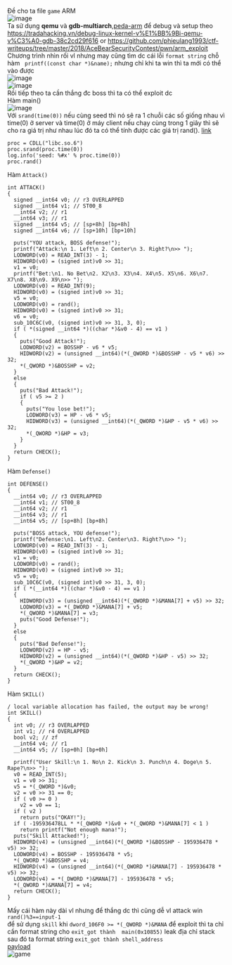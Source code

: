 
Đề cho ta file `game` ARM</br>
![image](https://user-images.githubusercontent.com/23306492/40349150-e20996ac-5dcf-11e8-8cd8-4fe8c7421f02.png)</br>
Ta sử dụng **qemu** và **gdb-multiarch**,[peda-arm](https://github.com/alset0326/peda-arm) để debug và setup theo https://tradahacking.vn/debug-linux-kernel-v%E1%BB%9Bi-qemu-v%C3%A0-gdb-38c2cd29f616 or https://github.com/phieulang1993/ctf-writeups/tree/master/2018/AceBearSecurityContest/pwn/arm_exploit</br>
Chương trình nhìn rối vl nhưng may cũng tìm dc cái lỗi `format string` chỗ hàm ` printf((const char *)&name);` nhưng chỉ khi ta win thì ta mới có thể vào được</br>
![image](https://user-images.githubusercontent.com/23306492/40349372-a6410cbc-5dd0-11e8-8d1f-728aeda3e2c2.png)</br>
![image](https://user-images.githubusercontent.com/23306492/40349568-2fe34f70-5dd1-11e8-9f80-937d426081be.png)</br>
Rồi tiếp theo ta cần thắng đc boss thì ta có thể exploit dc</br>
Hàm main()</br>
![image](https://user-images.githubusercontent.com/23306492/40349731-ad7616de-5dd1-11e8-8f85-01d1263388de.png)</br>
Với `srand(time(0))` nếu cùng seed thì nó sẽ ra 1 chuỗi các số giống nhau vì time(0) ở server và time(0) ở máy client nếu chạy cùng trong 1 giây thì sẽ cho ra giá trị như nhau lúc đó ta có thể tính được các giá trị rand(). [link](https://github.com/phieulang1993/ctf-writeups/blob/master/2018/N1CTF/pwn/beeper/beeper.py)</br>
```
proc = CDLL("libc.so.6")
proc.srand(proc.time(0))
log.info('seed: %#x' % proc.time(0))
proc.rand()
```
Hàm `Attack()`</br>
```
int ATTACK()
{
  signed __int64 v0; // r3 OVERLAPPED
  signed __int64 v1; // ST00_8
  __int64 v2; // r1
  __int64 v3; // r1
  signed __int64 v5; // [sp+8h] [bp+8h]
  signed __int64 v6; // [sp+10h] [bp+10h]

  puts("YOU attack, BOSS defense!");
  printf("Attack:\n 1. Left\n 2. Center\n 3. Right?\n>> ");
  LODWORD(v0) = READ_INT(3) - 1;
  HIDWORD(v0) = (signed int)v0 >> 31;
  v1 = v0;
  printf("Bet:\n1. No Bet\n2. X2\n3. X3\n4. X4\n5. X5\n6. X6\n7. X7\n8. X8\n9. X9\n>> ");
  LODWORD(v0) = READ_INT(9);
  HIDWORD(v0) = (signed int)v0 >> 31;
  v5 = v0;
  LODWORD(v0) = rand();
  HIDWORD(v0) = (signed int)v0 >> 31;
  v6 = v0;
  sub_10C6C(v0, (signed int)v0 >> 31, 3, 0);
  if ( *(signed __int64 *)((char *)&v0 - 4) == v1 )
  {
    puts("Good Attack!");
    LODWORD(v2) = BOSSHP - v6 * v5;
    HIDWORD(v2) = (unsigned __int64)(*(_QWORD *)&BOSSHP - v5 * v6) >> 32;
    *(_QWORD *)&BOSSHP = v2;
  }
  else
  {
    puts("Bad Attack!");
    if ( v5 >= 2 )
    {
      puts("You lose bet!");
      LODWORD(v3) = HP - v6 * v5;
      HIDWORD(v3) = (unsigned __int64)(*(_QWORD *)&HP - v5 * v6) >> 32;
      *(_QWORD *)&HP = v3;
    }
  }
  return CHECK();
}
```
Hàm `Defense()`</br>
```
int DEFENSE()
{
  __int64 v0; // r3 OVERLAPPED
  __int64 v1; // ST00_8
  __int64 v2; // r1
  __int64 v3; // r1
  __int64 v5; // [sp+8h] [bp+8h]

  puts("BOSS attack, YOU defense!");
  printf("Defense:\n1. Left\n2. Center\n3. Right?\n>> ");
  LODWORD(v0) = READ_INT(3) - 1;
  HIDWORD(v0) = (signed int)v0 >> 31;
  v1 = v0;
  LODWORD(v0) = rand();
  HIDWORD(v0) = (signed int)v0 >> 31;
  v5 = v0;
  sub_10C6C(v0, (signed int)v0 >> 31, 3, 0);
  if ( *(__int64 *)((char *)&v0 - 4) == v1 )
  {
    HIDWORD(v3) = (unsigned __int64)(*(_QWORD *)&MANA[7] + v5) >> 32;
    LODWORD(v3) = *(_DWORD *)&MANA[7] + v5;
    *(_QWORD *)&MANA[7] = v3;
    puts("Good Defense!");
  }
  else
  {
    puts("Bad Defense!");
    LODWORD(v2) = HP - v5;
    HIDWORD(v2) = (unsigned __int64)(*(_QWORD *)&HP - v5) >> 32;
    *(_QWORD *)&HP = v2;
  }
  return CHECK();
}
```
Hàm `SKILL()` </br>
```
/ local variable allocation has failed, the output may be wrong!
int SKILL()
{
  int v0; // r3 OVERLAPPED
  int v1; // r4 OVERLAPPED
  bool v2; // zf
  __int64 v4; // r1
  __int64 v5; // [sp+0h] [bp+0h]

  printf("User Skill:\n 1. No\n 2. Kick\n 3. Punch\n 4. Doge\n 5. Rape?\n>> ");
  v0 = READ_INT(5);
  v1 = v0 >> 31;
  v5 = *(_QWORD *)&v0;
  v2 = v0 >> 31 == 0;
  if ( v0 >= 0 )
    v2 = v0 == 1;
  if ( v2 )
    return puts("OKAY!");
  if ( -195936478LL * *(_QWORD *)&v0 + *(_QWORD *)&MANA[7] < 1 )
    return printf("Not enough mana!");
  puts("Skill Attacked!");
  HIDWORD(v4) = (unsigned __int64)(*(_QWORD *)&BOSSHP - 195936478 * v5) >> 32;
  LODWORD(v4) = BOSSHP - 195936478 * v5;
  *(_QWORD *)&BOSSHP = v4;
  HIDWORD(v4) = (unsigned __int64)(*(_QWORD *)&MANA[7] - 195936478 * v5) >> 32;
  LODWORD(v4) = *(_DWORD *)&MANA[7] - 195936478 * v5;
  *(_QWORD *)&MANA[7] = v4;
  return CHECK();
}
```
Mấy cái hàm này dài vl nhưng để thắng dc thì cũng dễ vl attack win `rand()%3==input-1`</br>
để sử dụng `skill` khi `dword_106F0 >= *(_QWORD *)&MANA`
để exploit thì ta chỉ cần format string cho `exit_got thành  main(0x10855)` leak địa chỉ stack </br>
sau đó ta format string  `exit_got thành shell_address`</br>
[payload](https://github.com/k4k4/SEATHON/blob/master/game/game.py)</br>
![game](https://user-images.githubusercontent.com/23306492/40351124-dd0807d2-5dd5-11e8-97e7-a2ee5e201550.png)
